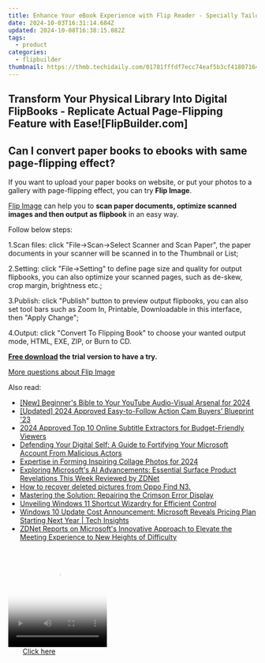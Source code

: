 ```yaml
---
title: Enhance Your eBook Experience with Flip Reader - Specially Tailored for .fbr and .zip Files | Built Using FlipBuilder Tools
date: 2024-10-03T16:31:14.684Z
updated: 2024-10-08T16:38:15.082Z
tags:
  - product
categories:
  - flipbuilder
thumbnail: https://thmb.techidaily.com/01781fffdf7ecc74eaf5b3cf4180716493ded8344db51bb91021cea7376b2f5b.jpg
---
```


## Transform Your Physical Library Into Digital FlipBooks - Replicate Actual Page-Flipping Feature with Ease![FlipBuilder.com]

## Can I convert paper books to ebooks with same page-flipping effect?

If you want to upload your paper books on website, or put your photos to a gallery with page-flipping effect, you can try **Flip Image**. 

[Flip Image](https://tools.techidaily.com/flipbuilder/products/) can help you to **scan paper documents, optimize scanned images and then output as flipbook** in an easy way.

Follow below steps:

1.Scan files: click "File->Scan->Select Scanner and Scan Paper", the paper documents in your scanner will be scanned in to the Thumbnail or List;

2.Setting: click "File->Setting" to define page size and quality for output flipbooks, you can also optimize your scanned pages, such as de-skew, crop margin, brightness etc.;

3.Publish: click "Publish" button to preview output flipbooks, you can also set tool bars such as Zoom In, Printable, Downloadable in this interface, then "Apply Change";

4.Output: click "Convert To Flipping Book" to choose your wanted output mode, HTML, EXE, ZIP, or Burn to CD.

**[Free download](https://tools.techidaily.com/flipbuilder/products/) the trial version to have a try.** 

[More questions about Flip Image](https://tools.techidaily.com/flipbuilder/products/)

<ins class="adsbygoogle"
     style="display:block"
     data-ad-format="autorelaxed"
     data-ad-client="ca-pub-7571918770474297"
     data-ad-slot="1223367746"></ins>

<ins class="adsbygoogle"
     style="display:block"
     data-ad-client="ca-pub-7571918770474297"
     data-ad-slot="8358498916"
     data-ad-format="auto"
     data-full-width-responsive="true"></ins>

<span class="atpl-alsoreadstyle">Also read:</span>
<div><ul>
<li><a href="https://facebook-video-footage.techidaily.com/new-beginners-bible-to-your-youtube-audio-visual-arsenal-for-2024/"><u>[New] Beginner's Bible to Your YouTube Audio-Visual Arsenal for 2024</u></a></li>
<li><a href="https://fox-glue.techidaily.com/updated-2024-approved-easy-to-follow-action-cam-buyers-blueprint-23/"><u>[Updated] 2024 Approved Easy-to-Follow Action Cam Buyers’ Blueprint '23</u></a></li>
<li><a href="https://youtube-zero.techidaily.com/approved-top-10-online-subtitle-extractors-for-budget-friendly-viewers/"><u>2024 Approved Top 10 Online Subtitle Extractors for Budget-Friendly Viewers</u></a></li>
<li><a href="https://win-docs.techidaily.com/defending-your-digital-self-a-guide-to-fortifying-your-microsoft-account-from-malicious-actors/"><u>Defending Your Digital Self: A Guide to Fortifying Your Microsoft Account From Malicious Actors</u></a></li>
<li><a href="https://some-knowledge.techidaily.com/expertise-in-forming-inspiring-collage-photos-for-2024/"><u>Expertise in Forming Inspiring Collage Photos for 2024</u></a></li>
<li><a href="https://win-docs.techidaily.com/exploring-microsofts-ai-advancements-essential-surface-product-revelations-this-week-reviewed-by-zdnet/"><u>Exploring Microsoft's AI Advancements: Essential Surface Product Revelations This Week Reviewed by ZDNet</u></a></li>
<li><a href="https://blog-min.techidaily.com/how-to-recover-deleted-pictures-from-oppo-find-n3-by-fonelab-android-recover-pictures/"><u>How to recover deleted pictures from Oppo Find N3.</u></a></li>
<li><a href="https://win-howtos.techidaily.com/mastering-the-solution-repairing-the-crimson-error-display/"><u>Mastering the Solution: Repairing the Crimson Error Display</u></a></li>
<li><a href="https://windows11.techidaily.com/unveiling-windows-11-shortcut-wizardry-for-efficient-control/"><u>Unveiling Windows 11 Shortcut Wizardry for Efficient Control</u></a></li>
<li><a href="https://win-docs.techidaily.com/windows-10-update-cost-announcement-microsoft-reveals-pricing-plan-starting-next-year-tech-insights/"><u>Windows 10 Update Cost Announcement: Microsoft Reveals Pricing Plan Starting Next Year | Tech Insights</u></a></li>
<li><a href="https://win-docs.techidaily.com/zdnet-reports-on-microsofts-innovative-approach-to-elevate-the-meeting-experience-to-new-heights-of-difficulty/"><u>ZDNet Reports on Microsoft's Innovative Approach to Elevate the Meeting Experience to New Heights of Difficulty</u></a></li>
</ul></div>

<!-- affiliate ads begin -->
<span id="1304648">
					<video width="200" height="200" style="cursor:pointer"
           poster="//a.impactradius-go.com/display-clicktoplayimage/1304648.png"
           onclick="if(!this.playClicked){this.play();this.setAttribute('controls',true);this.playClicked=true;}">
	   <source src="//a.impactradius-go.com/display-ad/15852-1304648">
	   <img src="//a.impactradius-go.com/display-clicktoplayimage/1304648.png" style="border: none; height: 100%; width: 100%; object-fit: contain">
	</video>
	<div style="width:125px;text-align:center"><a href="javascript:window.open(decodeURIComponent('https%3A%2F%2Fthefitville.pxf.io%2Fc%2F5597632%2F1304648%2F15852'), '_blank');void(0);">Click here</a></div>
</span>
<img height="0" width="0" src="https://imp.pxf.io/i/5597632/1304648/15852" style="position:absolute;visibility:hidden;" border="0" />
<!-- affiliate ads end -->

